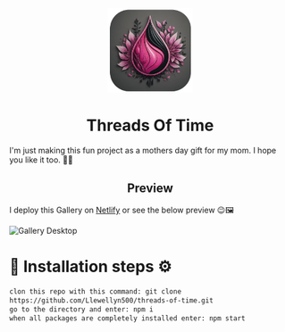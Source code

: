<div align="center">
<img src="./public/favicon.png" alt="logo" width="30%"/>
</div>

<h1 align="center">Threads Of Time</h1>
I'm just making this fun project as a mothers day gift for my mom. I hope you like it too. 🎁🎉

<h2 align="center">Preview</h2>

I deploy this Gallery on [Netlify](https://treadsoftime.netlify.app/) or see the below preview 😉🖼

![Gallery Desktop](https://user-images.githubusercontent.com/89915857/164554768-0c553069-068e-4b3b-b6be-3c383a76d0cf.png)

# 📍 Installation steps ⚙
    clon this repo with this command: git clone https://github.com/Llewellyn500/threads-of-time.git
    go to the directory and enter: npm i
    when all packages are completely installed enter: npm start